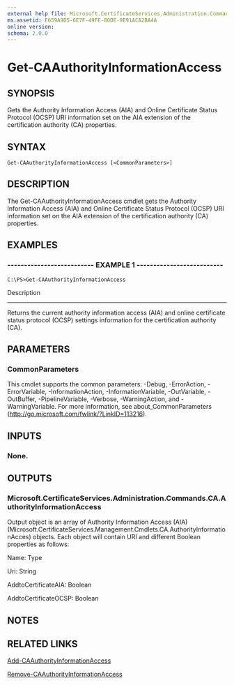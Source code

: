 ```yaml
---
external help file: Microsoft.CertificateServices.Administration.Commands.dll-Help.xml
ms.assetid: E659A9D5-6E7F-49FE-80DE-9E91ACA2BA4A
online version: 
schema: 2.0.0
---
```


# Get-CAAuthorityInformationAccess

## SYNOPSIS
Gets the Authority Information Access (AIA) and Online Certificate Status Protocol (OCSP) URI information set on the AIA extension of the certification authority (CA) properties.

## SYNTAX

```
Get-CAAuthorityInformationAccess [<CommonParameters>]
```

## DESCRIPTION
The Get-CAAuthorityInformationAccess cmdlet gets the Authority Information Access (AIA) and Online Certificate Status Protocol (OCSP) URI information set on the AIA extension of the certification authority (CA) properties.

## EXAMPLES

### -------------------------- EXAMPLE 1 --------------------------
```
C:\PS>Get-CAAuthorityInformationAccess
```

Description

-----------

Returns the current authority information access (AIA) and online certificate status protocol (OCSP) settings information for the certification authority (CA).

## PARAMETERS

### CommonParameters
This cmdlet supports the common parameters: -Debug, -ErrorAction, -ErrorVariable, -InformationAction, -InformationVariable, -OutVariable, -OutBuffer, -PipelineVariable, -Verbose, -WarningAction, and -WarningVariable. For more information, see about_CommonParameters (http://go.microsoft.com/fwlink/?LinkID=113216).

## INPUTS

### None.

## OUTPUTS

### Microsoft.CertificateServices.Administration.Commands.CA.AuthorityInformationAccess
Output object is an array of Authority Information Access (AIA) (Microsoft.CertificateServices.Management.Cmdlets.CA.AuthorityInformationAcces) objects.
Each object will contain URI and different Boolean properties as follows:

Name: Type

Uri: String

AddtoCertificateAIA: Boolean

AddtoCertificateOCSP: Boolean

## NOTES

## RELATED LINKS

[Add-CAAuthorityInformationAccess](./Add-CAAuthorityInformationAccess.md)

[Remove-CAAuthorityInformationAccess](./Remove-CAAuthorityInformationAccess.md)

